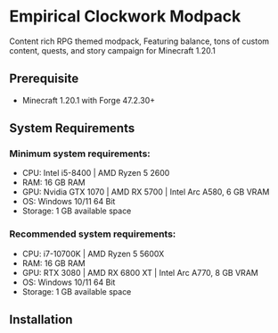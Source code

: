 # Empirical Clockwork Modpack

Content rich RPG themed modpack, Featuring balance, tons of custom content, quests, and story campaign for Minecraft 1.20.1

## Prerequisite

- Minecraft 1.20.1 with Forge 47.2.30+

## System Requirements

### Minimum system requirements:

- CPU: Intel i5-8400 | AMD Ryzen 5 2600
- RAM: 16 GB RAM
- GPU: Nvidia GTX 1070 | AMD RX 5700 | Intel Arc A580, 6 GB VRAM
- OS: Windows 10/11 64 Bit
- Storage: 1 GB available space

### Recommended system requirements:

- CPU: i7-10700K | AMD Ryzen 5 5600X
- RAM: 16 GB RAM
- GPU: RTX 3080 | AMD RX 6800 XT | Intel Arc A770, 8 GB VRAM
- OS: Windows 10/11 64 Bit
- Storage: 1 GB available space

## Installation

